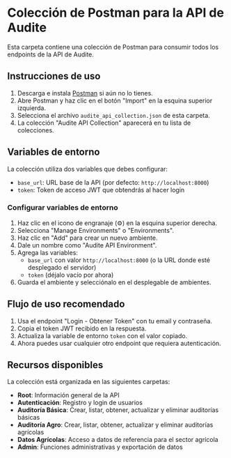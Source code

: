 # Colección de Postman para la API de Audite

Esta carpeta contiene una colección de Postman para consumir todos los endpoints de la API de Audite.

## Instrucciones de uso

1. Descarga e instala [Postman](https://www.postman.com/downloads/) si aún no lo tienes.
2. Abre Postman y haz clic en el botón "Import" en la esquina superior izquierda.
3. Selecciona el archivo `audite_api_collection.json` de esta carpeta.
4. La colección "Audite API Collection" aparecerá en tu lista de colecciones.

## Variables de entorno

La colección utiliza dos variables que debes configurar:

- `base_url`: URL base de la API (por defecto: `http://localhost:8000`)
- `token`: Token de acceso JWT que obtendrás al hacer login

### Configurar variables de entorno

1. Haz clic en el icono de engranaje (⚙️) en la esquina superior derecha.
2. Selecciona "Manage Environments" o "Environments".
3. Haz clic en "Add" para crear un nuevo ambiente.
4. Dale un nombre como "Audite API Environment".
5. Agrega las variables:
   - `base_url` con valor `http://localhost:8000` (o la URL donde esté desplegado el servidor)
   - `token` (déjalo vacío por ahora)
6. Guarda el ambiente y selecciónalo en el desplegable de ambientes.

## Flujo de uso recomendado

1. Usa el endpoint "Login - Obtener Token" con tu email y contraseña.
2. Copia el token JWT recibido en la respuesta.
3. Actualiza la variable de entorno `token` con el valor copiado.
4. Ahora puedes usar cualquier otro endpoint que requiera autenticación.

## Recursos disponibles

La colección está organizada en las siguientes carpetas:

- **Root**: Información general de la API
- **Autenticación**: Registro y login de usuarios
- **Auditoría Básica**: Crear, listar, obtener, actualizar y eliminar auditorías básicas
- **Auditoría Agro**: Crear, listar, obtener, actualizar y eliminar auditorías agrícolas
- **Datos Agrícolas**: Acceso a datos de referencia para el sector agrícola
- **Admin**: Funciones administrativas y exportación de datos 